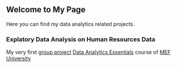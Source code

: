 ﻿## Welcome to My Page

Here you can find my data analytics related projects.

### Explatory Data Analysis on Human Resources Data

My very first [group project](Group_Project2Yaka.html) [Data Analytics Essentials](https://mef-bda503.github.io/) course of [MEF University](http://www.mef.edu.tr/en)

